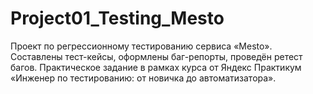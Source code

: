 # Project01_Testing_Mesto
Проект по регрессионному тестированию сервиса «Mesto». Составлены тест-кейсы, оформлены баг-репорты, проведён ретест багов. Практическое задание в рамках курса от Яндекс Практикум «Инженер по тестированию: от новичка до автоматизатора».
